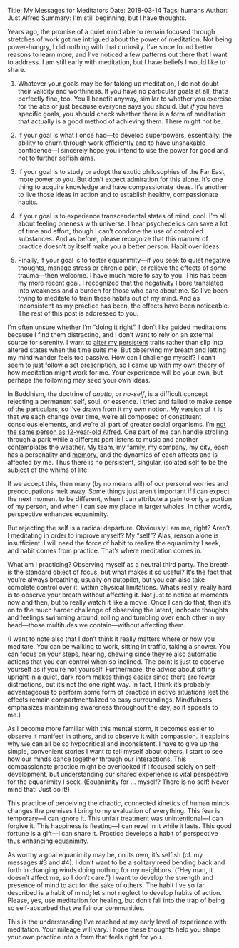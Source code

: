 Title: My Messages for Meditators
Date: 2018-03-14
Tags: humans
Author: Just Alfred
Summary: I'm still beginning, but I have thoughts.

Years ago, the promise of a quiet mind able to remain focused through stretches of work
got me intrigued about the power of meditation.
Not being power-hungry, I did nothing with that curiosity.
I’ve since found better reasons to learn more,
and I’ve noticed a few patterns out there that I want to address.
I am still early with meditation, but I have beliefs I would like to share.

1. Whatever your goals may be for taking up meditation,
    I do not doubt their validity and worthiness.
If you have no particular goals at all, that’s perfectly fine, too.
You’ll benefit anyway,
similar to whether you exercise for the abs or just because everyone says you should.
But *if* you have specific goals,
you should check whether there is a form of meditation that actually is a good method of achieving them.
There might not be.

2. If your goal is what I once had—to develop superpowers,
essentially: the ability to churn through work efficiently and
to have unshakable confidence—I
sincerely hope you intend to use the power for good and not to further selfish aims.

3. If your goal is to study or adopt the exotic philosophies of the Far East, more power to you.
But don’t expect admiration for this alone.
It’s one thing to acquire knowledge and have compassionate ideas.
It’s another to live those ideas in action and to establish healthy, compassionate habits.

4. If your goal is to experience transcendental states of mind, cool.
I’m all about feeling oneness with universe.
I hear psychedelics can save a lot of time and effort,
though I can’t condone the use of controlled substances.
And as before, please recognize that this manner of practice doesn’t by itself make you a better person.
Habit over ideas.

5. Finally, if your goal is to foster equanimity—if you seek to quiet negative thoughts,
manage stress or chronic pain, or relieve the effects of some trauma—then welcome.
I have much more to say to you.
This has been my more recent goal.
I recognized that the negativity I bore translated into weakness
and a burden for those who care about me.
So I’ve been trying to meditate to train these habits out of my mind.
And as inconsistent as my practice has been, the effects have been noticeable.
The rest of this post is addressed to you.

I’m often unsure whether I’m “doing it right”.
I don’t like guided meditations because I find them distracting,
and I don’t want to rely on an external source for serenity.
I want to [alter my persistent](https://www.goodreads.com/book/show/34272471-altered-traits)
traits rather than slip into altered states when the time suits me.
But observing my breath and letting my mind wander feels too passive.
How can I challenge myself?
I can’t seem to just follow a set prescription,
so I came up with my own theory of how meditation might work for me.
Your experience will be your own, but perhaps the following may seed your own ideas.

In Buddhism, the doctrine of *anatta*,
or *no-self*, is a difficult concept rejecting a permanent self, soul, or essence.
I tried and failed to make sense of the particulars, so I’ve drawn from it my own notion.
My version of it is that we each change over time,
we’re all composed of constituent conscious elements,
and we’re all part of greater social organisms.
I’m [not the same person as 12-year-old Alfred](https://blog.justalfred.com/i-am-not-who-i-was.html).
One part of me can handle strolling through a park while
a different part listens to music and another contemplates the weather.
My team, my family, my company, my city, each has a personality and [memory](https://en.wikipedia.org/wiki/Meme),
and the dynamics of each affects and is affected by me.
Thus there is no persistent, singular, isolated self to be the subject of the whims of life.

If we accept this, then many (by no means all!) of our personal worries and preoccupations melt away.
Some things just aren’t important if I can expect the next moment to be different,
when I can attribute a pain to only a portion of my person,
and when I can see my place in larger wholes.
In other words, perspective enhances equanimity.

But rejecting the self is a radical departure.
Obviously I am me, right?
Aren’t I meditating in order to improve myself? My “self”?
Alas, reason alone is insufficient.
I will need the force of habit to realize the equanimity I seek, and habit comes from practice.
That’s where meditation comes in.

What am I practicing?
Observing myself as a neutral third party.
The breath is the standard object of focus, but what makes it so useful?
It’s the fact that you’re always breathing, usually on autopilot,
but you can also take complete control over it, within physical limitations.
What’s really, really hard is to observe your breath without affecting it.
Not just to notice at moments now and then, but to really watch it like a movie.
Once I can do that, then it’s on to the much harder challenge of
observing the latent, inchoate thoughts and feelings swimming around,
rolling and tumbling over each other in my head—those multitudes we contain—without affecting them.

(I want to note also that I don’t think it really matters where or how you meditate.
You can be walking to work, sitting in traffic, taking a shower.
You can focus on your steps, hearing, chewing since
they’re also automatic actions that you can control when so inclined.
The point is just to observe yourself as if you’re not yourself.
Furthermore, the advice about sitting upright in a quiet, dark room makes things easier since
there are fewer distractions, but it’s not the one right way.
In fact, I think it’s probably advantageous to
perform some form of practice in active situations lest the effects remain compartmentalized to easy surroundings.
Mindfulness emphasizes maintaining awareness throughout the day, so it appeals to me.)

As I become more familiar with this mental storm,
it becomes easier to observe it manifest in others, and to observe it with compassion.
It explains why we can all be so hypocritical and inconsistent.
I have to give up the simple, convenient stories I want to tell myself about others.
I start to see how our minds dance together through our interactions.
This compassionate practice might be overlooked if I focused solely on self-development,
but understanding our shared experience is vital perspective for the equanimity I seek.
(Equanimity for … myself? There is no self! Never mind that! Just do it!)

This practice of perceiving the chaotic, connected kinetics of human minds
changes the premises I bring to my evaluation of everything.
This fear is temporary—I can ignore it.
This unfair treatment was unintentional—I can forgive it.
This happiness is fleeting—I can revel in it while it lasts.
This good fortune is a gift—I can share it.
Practice develops a habit of perspective thus enhancing equanimity.

As worthy a goal equanimity may be, on its own, it’s selfish (cf. my messages #3 and #4).
I don’t want to be a solitary reed bending back and forth in changing winds doing nothing for my neighbors.
(“Hey man, it doesn’t affect me, so I don’t care.”)
I want to develop the strength and presence of mind to act for the sake of others.
The habit I've so far described is a habit of mind; let's not neglect to develop habits of action.
Please, yes, use meditation for healing,
but don’t fall into the trap of being so self-absorbed that we fail our communities.

This is the understanding I’ve reached at my early level of experience with meditation.
Your mileage will vary.
I hope these thoughts help you shape your own practice into a form that feels right for you.
